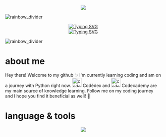 <p align="center">
   <img src="https://github.com/priscee/priscee/assets/85870933/5fcdc597-8b99-4032-b310-376aa8efd490">
  <!--x @wanella-->
</p>

![rainbow_divider](https://github.com/priscee/priscee/assets/85870933/66ce3aeb-6251-488d-9616-26c4bd8eacb6)

<p align="center">
  <a href="https://git.io/typing-svg">
    <img src="https://readme-typing-svg.demolab.com?font=Pixelify+Sans&size=50&color=B223F7&center=true&random=false&width=435&height=60&lines=Hello!" alt="Typing SVG" />
  </a>
  <br>
  <a href="https://git.io/typing-svg">
    <img src="https://readme-typing-svg.herokuapp.com?font=Pixelify+Sans&size=50&duration=5500&color=F729D4&center=true&random=false&width=600&height=65&lines=I'm+Priscilla+Genevieve" alt="Typing SVG" />
  </a>
</p>

![rainbow_divider](https://github.com/priscee/priscee/assets/85870933/66ce3aeb-6251-488d-9616-26c4bd8eacb6)

<h1>
  about me
</h1>
<p>
  Hey there! Welcome to my github ✨ 
  I'm currently learning coding and am on a journey with Python right now.
  <img src="https://www.codedex.io/images/codedex-bot-logo-compressed.gif" alt="codedex" width="30px" height="30px"> Codèdex and <img src="https://github.com/priscee/priscee/assets/85870933/01ca6e02-9e70-4d70-b129-e1c0af6ed5a5" alt="codecademy" width="30px" height="30px"> Codecademy are my main source of knowledge learning. Follow me on my coding journey and I hope you find it beneficial as well! 🦄
</p>


<h1>
  language & tools
</h1>
<p align="center">
  <a href="https://skillicons.dev">
    <img src="https://skillicons.dev/icons?i=py,html,bash,vim,vscode,github,notion,discord" />
  </a>
</p>

<!--
<h1>
  reach me @
</h1>
-->

